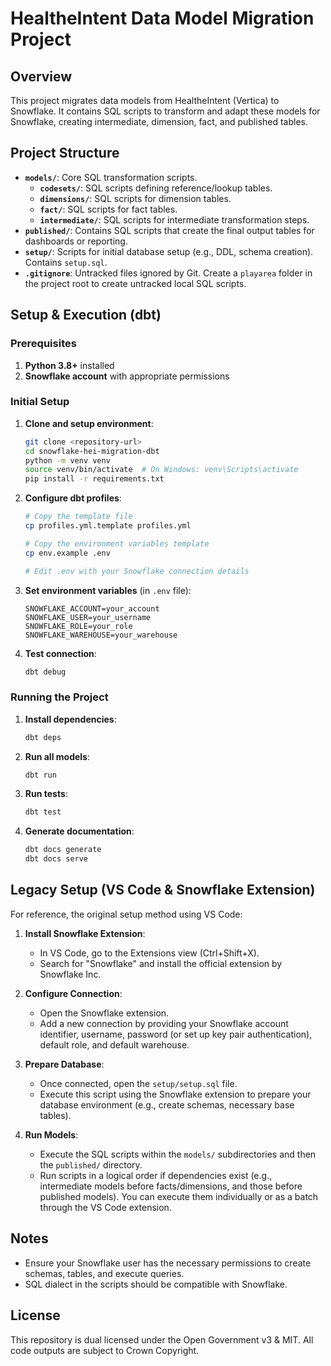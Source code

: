 # HealtheIntent Data Model Migration Project

## Overview

This project migrates data models from HealtheIntent (Vertica) to Snowflake. It contains SQL scripts to transform and adapt these models for Snowflake, creating intermediate, dimension, fact, and published tables.

## Project Structure

*   **`models/`**: Core SQL transformation scripts.
    *   **`codesets/`**: SQL scripts defining reference/lookup tables.
    *   **`dimensions/`**: SQL scripts for dimension tables.
    *   **`fact/`**: SQL scripts for fact tables.
    *   **`intermediate/`**: SQL scripts for intermediate transformation steps.
*   **`published/`**: Contains SQL scripts that create the final output tables for dashboards or reporting.
*   **`setup/`**: Scripts for initial database setup (e.g., DDL, schema creation). Contains `setup.sql`.
*   **`.gitignore`**: Untracked files ignored by Git. Create a `playarea` folder in the project root to create untracked local SQL scripts.

## Setup & Execution (dbt)

### Prerequisites
1. **Python 3.8+** installed
2. **Snowflake account** with appropriate permissions

### Initial Setup
1. **Clone and setup environment**:
   ```bash
   git clone <repository-url>
   cd snowflake-hei-migration-dbt
   python -m venv venv
   source venv/bin/activate  # On Windows: venv\Scripts\activate
   pip install -r requirements.txt
   ```

2. **Configure dbt profiles**:
   ```bash
   # Copy the template file
   cp profiles.yml.template profiles.yml
   
   # Copy the environment variables template
   cp env.example .env
   
   # Edit .env with your Snowflake connection details
   ```

3. **Set environment variables** (in `.env` file):
   ```env
   SNOWFLAKE_ACCOUNT=your_account
   SNOWFLAKE_USER=your_username
   SNOWFLAKE_ROLE=your_role
   SNOWFLAKE_WAREHOUSE=your_warehouse
   ```

4. **Test connection**:
   ```bash
   dbt debug
   ```

### Running the Project
1. **Install dependencies**:
   ```bash
   dbt deps
   ```

2. **Run all models**:
   ```bash
   dbt run
   ```

3. **Run tests**:
   ```bash
   dbt test
   ```

4. **Generate documentation**:
   ```bash
   dbt docs generate
   dbt docs serve
   ```

## Legacy Setup (VS Code & Snowflake Extension)

For reference, the original setup method using VS Code:

1.  **Install Snowflake Extension**:
    *   In VS Code, go to the Extensions view (Ctrl+Shift+X).
    *   Search for "Snowflake" and install the official extension by Snowflake Inc.

2.  **Configure Connection**:
    *   Open the Snowflake extension.
    *   Add a new connection by providing your Snowflake account identifier, username, password (or set up key pair authentication), default role, and default warehouse.

3.  **Prepare Database**:
    *   Once connected, open the `setup/setup.sql` file.
    *   Execute this script using the Snowflake extension to prepare your database environment (e.g., create schemas, necessary base tables).

4.  **Run Models**:
    *   Execute the SQL scripts within the `models/` subdirectories and then the `published/` directory.
    *   Run scripts in a logical order if dependencies exist (e.g., intermediate models before facts/dimensions, and those before published models). You can execute them individually or as a batch through the VS Code extension.

## Notes
*   Ensure your Snowflake user has the necessary permissions to create schemas, tables, and execute queries.
*   SQL dialect in the scripts should be compatible with Snowflake.

## License

This repository is dual licensed under the Open Government v3 & MIT. All code outputs are subject to Crown Copyright.
